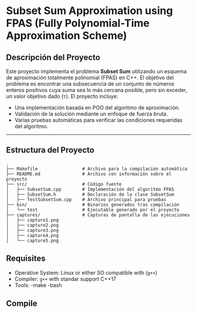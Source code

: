 # Subset Sum Approximation using FPAS (Fully Polynomial-Time Approximation Scheme)

## **Descripción del Proyecto**

Este proyecto implementa el problema **Subset Sum** utilizando un esquema de aproximación totalmente polinomial (FPAS) en C++. El objetivo del problema es encontrar una subsecuencia de un conjunto de números enteros positivos cuya suma sea lo más cercana posible, pero sin exceder, un valor objetivo dado (`t`). El proyecto incluye:

- Una implementación basada en POO del algoritmo de aproximación.
- Validación de la solución mediante un enfoque de fuerza bruta.
- Varias pruebas automáticas para verificar las condiciones requeridas del algoritmo.

---

## **Estructura del Proyecto**

```plaintext
.
├── Makefile                 # Archivo para la compilación automática
├── README.md                # Archivo con información sobre el proyecto
├── src/                     # Código fuente
│   ├── SubsetSum.cpp        # Implementación del algoritmo FPAS
│   ├── SubsetSum.h          # Declaración de la clase SubsetSum
│   ├── TestSubsetSum.cpp    # Archivo principal para pruebas
├── bin/                     # Binarios generados tras compilación
│   └── test                 # Ejecutable generado por el proyecto
├── captures/                # Capturas de pantalla de las ejecuciones
│   ├── capture1.png
│   ├── capture2.png
│   ├── capture3.png
│   ├── capture4.png
│   └── capture5.png

```
## Requisites 
- Operative System: Linux or either SO compatible with (`g++`)
- Compiler: `g++` with standar support C++17
- Tools: 
    -make
    -bash

## Compile
